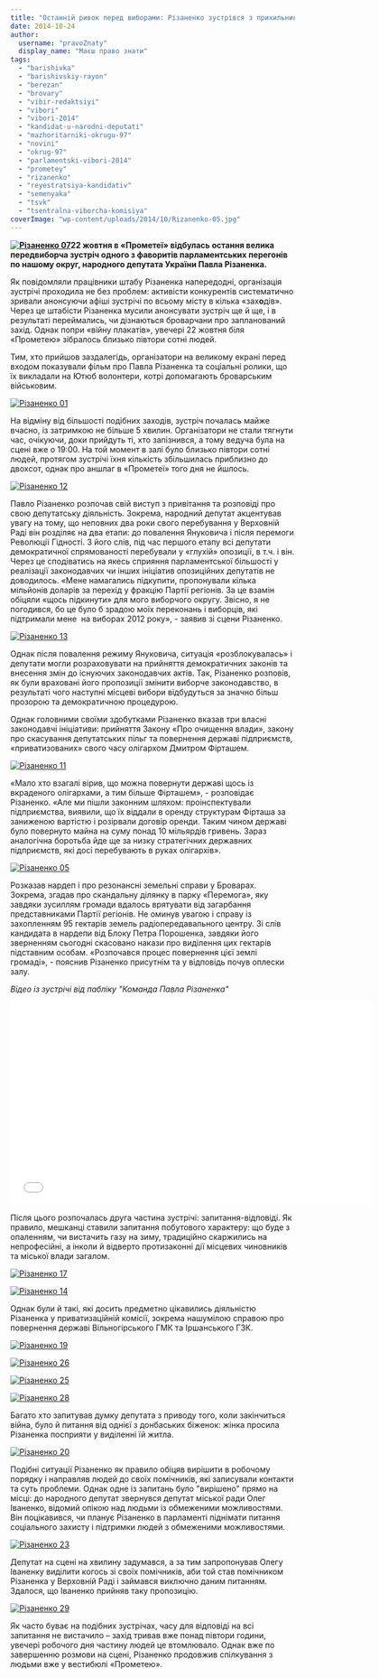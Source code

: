 ```yaml
---
title: "Останній ривок перед виборами: Різаненко зустрівся з прихильниками у «Прометеї»"
date: 2014-10-24
author: 
  username: "pravoZnaty"
  display_name: "Маєш право знати"
tags: 
  - "barishivka"
  - "barishivskiy-rayon"
  - "berezan"
  - "brovary"
  - "vibir-redaktsiyi"
  - "vibori"
  - "vibori-2014"
  - "kandidat-u-narodni-deputati"
  - "mazhoritarniki-okrugu-97"
  - "novini"
  - "okrug-97"
  - "parlamentski-vibori-2014"
  - "prometey"
  - "rizanenko"
  - "reyestratsiya-kandidativ"
  - "semenyaka"
  - "tsvk"
  - "tsentralna-viborcha-komisiya"
coverImage: "wp-content/uploads/2014/10/Rizanenko-05.jpg"
---
```


**[![Різаненко 07](https://mpz.brovary.org/wp-content/uploads/2014/10/Rizanenko-07.jpg)](https://mpz.brovary.org/wp-content/uploads/2014/10/Rizanenko-07.jpg)22 жовтня в «Прометеї» відбулась остання велика передвиборча зустріч одного з фаворитів парламентських перегонів по нашому округ, народного депутата України Павла Різаненка.**

Як повідомляли працівники штабу Різаненка напередодні, організація зустрічі проходила не без проблем: активісти конкурентів систематично зривали анонсуючи афіші зустрічі по всьому місту в кілька «зах**о**дів». Через це штабісти Різаненка мусили анонсувати зустріч ще й ще, і в результаті переймались, чи дізнаються броварчани про запланований захід. Однак попри «війну плакатів», увечері 22 жовтня біля «Прометею» зібралось близько півтори сотні людей.

Тим, хто прийшов заздалегідь, організатори на великому екрані перед входом показували фільм про Павла Різаненка та соціальні ролики, що їх викладали на Ютюб волонтери, котрі допомагають броварським військовим.

[![Різаненко 01](https://mpz.brovary.org/wp-content/uploads/2014/10/Rizanenko-01.jpg)](https://mpz.brovary.org/wp-content/uploads/2014/10/Rizanenko-01.jpg)

На відміну від більшості подібних заходів, зустріч почалась майже вчасно, із затримкою не більше 5 хвилин. Організатори не стали тягнути час, очікуючи, доки прийдуть ті, хто запізнився, а тому ведуча була на сцені вже о 19:00. На той момент в залі було близько півтори сотні людей, протягом зустрічі їхня кількість збільшилась приблизно до двохсот, однак про аншлаг в «Прометеї» того дня не йшлось.

[![Різаненко 12](https://mpz.brovary.org/wp-content/uploads/2014/10/Rizanenko-12.jpg)](https://mpz.brovary.org/wp-content/uploads/2014/10/Rizanenko-12.jpg)

Павло Різаненко розпочав свій виступ з привітання та розповіді про свою депутатську діяльність. Зокрема, народний депутат акцентував увагу на тому, що неповних два роки свого перебування у Верховній Раді він розділяє на два етапи: до повалення Януковича і після перемоги Революції Гідності. З його слів, під час першого етапу всі депутати демократичної спрямованості перебували у «глухій» опозиції, в т.ч. і він. Через це сподіватись на якесь сприяння парламентської більшості у реалізації законодавчих чи інших ініціатив опозиційних депутатів не доводилось. «Мене намагались підкупити, пропонували кілька мільйонів доларів за перехід у фракцію Партії регіонів. За це взамін обіцяли «щось підкинути» для мого виборчого округу. Звісно, я не погодився, бо це було б зрадою моїх переконань і виборців, які підтримали мене  на виборах 2012 року», - заявив зі сцени Різаненко.

[![Різаненко 13](https://mpz.brovary.org/wp-content/uploads/2014/10/Rizanenko-13.jpg)](https://mpz.brovary.org/wp-content/uploads/2014/10/Rizanenko-13.jpg)

Однак після повалення режиму Януковича, ситуація «розблокувалась» і депутати могли розраховувати на прийняття демократичних законів та внесення змін до існуючих законодавчих актів. Так, Різаненко розповів, як були враховані його пропозиції змінити виборче законодавство, в результаті чого наступні місцеві вибори відбудуться за значно більш прозорою та демократичною процедурою.

Однак головними своїми здобутками Різаненко вказав три власні законодавчі ініціативи: прийняття Закону «Про очищення влади», закону про скасування депутатських пільг та повернення державі підприємств, «приватизованих» свого часу олігархом Дмитром Фірташем.

[![Різаненко 11](https://mpz.brovary.org/wp-content/uploads/2014/10/Rizanenko-11.jpg)](https://mpz.brovary.org/wp-content/uploads/2014/10/Rizanenko-11.jpg)

«Мало хто взагалі вірив, що можна повернути державі щось із вкраденого олігархами, а тим більше Фірташем», - розповідає Різаненко. «Але ми пішли законним шляхом: проінспектували підприємства, виявили, що їх віддали в оренду структурам Фірташа за заниженою вартістю і розірвали договір оренди. Таким чином державі було повернуто майна на суму понад 10 мільярдів гривень. Зараз аналогічна боротьба йде ще за низку стратегічних державних підприємств, які досі перебувають в руках олігархів».

[![Різаненко 05](https://mpz.brovary.org/wp-content/uploads/2014/10/Rizanenko-05.jpg)](https://mpz.brovary.org/wp-content/uploads/2014/10/Rizanenko-05.jpg)

Розказав нардеп і про резонансні земельні справи у Броварах. Зокрема, згадав про скандальну ділянку в парку «Перемога», яку завдяки зусиллям громади вдалось врятувати від загарбання представниками Партії регіонів. Не оминув увагою і справу із захопленням 95 гектарів земель радіопередавального центру. Зі слів кандидата в нардепи від Блоку Петра Порошенка, завдяки його зверненням сьогодні скасовано накази про виділення цих гектарів підставним особам. «Розпочався процес повернення цієї землі громаді», - пояснив Різаненко присутнім та у відповідь почув оплески залу.

_Відео із зустрічі від пабліку "Команда Павла Різаненка"_

<iframe src="//www.youtube.com/embed/b0Ap2HMJrXc" width="640" height="360" frameborder="0" allowfullscreen="allowfullscreen"></iframe>

Після цього розпочалась друга частина зустрічі: запитання-відповіді. Як правило, мешканці ставили запитання побутового характеру: що буде з опаленням, чи вистачить газу на зиму, традиційно скаржились на непрофесійні, а інколи й відверто протизаконні дії місцевих чиновників та міської влади загалом.

[![Різаненко 17](https://mpz.brovary.org/wp-content/uploads/2014/10/Rizanenko-17.jpg)](https://mpz.brovary.org/wp-content/uploads/2014/10/Rizanenko-17.jpg)

[![Різаненко 14](https://mpz.brovary.org/wp-content/uploads/2014/10/Rizanenko-14.jpg)](https://mpz.brovary.org/wp-content/uploads/2014/10/Rizanenko-14.jpg)

Однак були й такі, які досить предметно цікавились діяльністю Різаненка у приватизаційній комісії, зокрема нашумілою справою про повернення державі Вільногірського ГМК та Іршанського ГЗК.

[![Різаненко 19](https://mpz.brovary.org/wp-content/uploads/2014/10/Rizanenko-19.jpg)](https://mpz.brovary.org/wp-content/uploads/2014/10/Rizanenko-19.jpg)

[![Різаненко 26](https://mpz.brovary.org/wp-content/uploads/2014/10/Rizanenko-26.jpg)](https://mpz.brovary.org/wp-content/uploads/2014/10/Rizanenko-26.jpg)

[![Різаненко 25](https://mpz.brovary.org/wp-content/uploads/2014/10/Rizanenko-25.jpg)](https://mpz.brovary.org/wp-content/uploads/2014/10/Rizanenko-25.jpg)

[![Різаненко 28](https://mpz.brovary.org/wp-content/uploads/2014/10/Rizanenko-28.jpg)](https://mpz.brovary.org/wp-content/uploads/2014/10/Rizanenko-28.jpg)

Багато хто запитував думку депутата з приводу того, коли закінчиться війна, було й питання від однієї з донбаських біженок: жінка просила Різаненка посприяти у виділенні їй житла.

[![Різаненко 20](https://mpz.brovary.org/wp-content/uploads/2014/10/Rizanenko-20.jpg)](https://mpz.brovary.org/wp-content/uploads/2014/10/Rizanenko-20.jpg)

Подібні ситуації Різаненко як правило обіцяв вирішити в робочому порядку і направляв людей до своїх помічників, які записували контакти та суть проблеми. Однак одне із запитань було "вирішено" прямо на місці: до народного депутат звернувся депутат міської ради Олег Іваненко, відомий опікою над людьми із обмеженими можливостями. Він поцікавився, чи планує Різаненко в парламенті піднімати питання соціального захисту і підтримки людей з обмеженими можливостями.

[![Різаненко 23](https://mpz.brovary.org/wp-content/uploads/2014/10/Rizanenko-23.jpg)](https://mpz.brovary.org/wp-content/uploads/2014/10/Rizanenko-23.jpg)

Депутат на сцені на хвилину задумався, а за тим запропонував Олегу Іваненку виділити когось зі своїх помічників, аби той став помічником Різаненка у Верховній Раді і займався виключно даним питанням. Здалося, що Іваненко прийняв таку пропозицію.

[![Різаненко 29](https://mpz.brovary.org/wp-content/uploads/2014/10/Rizanenko-29.jpg)](https://mpz.brovary.org/wp-content/uploads/2014/10/Rizanenko-29.jpg)

Як часто буває на подібних зустрічах, часу для відповіді на всі запитання не вистачило – захід тривав вже понад півтори години, увечері робочого дня частину людей це втомлювало. Однак вже по завершенню розмови на сцені, Різаненко продовжив спілкування з людьми вже у вестибюлі «Прометею».
